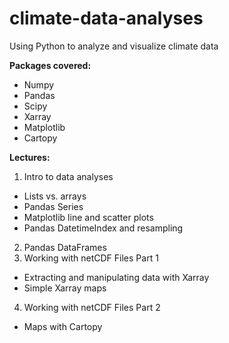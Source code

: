 # climate-data-analyses
Using Python to analyze and visualize climate data

**Packages covered:**
* Numpy
* Pandas
* Scipy
* Xarray
* Matplotlib
* Cartopy

**Lectures:**
1. Intro to data analyses
  * Lists vs. arrays
  * Pandas Series
  * Matplotlib line and scatter plots
  * Pandas DatetimeIndex and resampling
2. Pandas DataFrames
3. Working with netCDF Files Part 1
  * Extracting and manipulating data with Xarray
  * Simple Xarray maps
4. Working with netCDF Files Part 2
  * Maps with Cartopy

